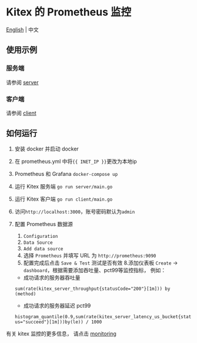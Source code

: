 # Kitex 的 Prometheus 监控
[English](./README.md) | 中文
## 使用示例

### 服务端

请参阅 [server](./server)

### 客户端

请参阅 [client](./client)

## 如何运行

1. 安装 docker 并启动 docker
2. 在 prometheus.yml 中将`{{ INET_IP }}`更改为本地ip
3. Prometheus 和 Grafana
   `docker-compose up`
4. 运行 Kitex 服务端
   `go run server/main.go`
5. 运行 Kitex 客户端
   `go run client/main.go`
6. 访问`http://localhost:3000`，账号密码默认为`admin`
7. 配置 Prometheus 数据源
    1. `Configuration`
    2. `Data Source`
    3. `Add data source`
    4. 选择 `Prometheus` 并填写 URL 为 `http://prometheus:9090`
    5. 配置完成后点击 `Save & Test` 测试是否有效
8.添加仪表板 `Create` -> `dashboard`，根据需要添加吞吐量、pct99等监控指标，
例如：

     - 成功请求的服务器吞吐量

    `sum(rate(kitex_server_throughput{statusCode="200"}[1m])) by (method)`

     - 成功请求的服务器延迟 pct99

    `histogram_quantile(0.9,sum(rate(kitex_server_latency_us_bucket{status="succeed"}[1m]))by(le)) / 1000`

有关 kitex 监控的更多信息，
请点击 [monitoring](https://www.cloudwego.io/docs/kitex/tutorials/service-governance/monitoring/)